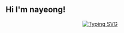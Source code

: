 ## Hi I'm nayeong!
<p align = "center">
   <a href="https://git.io/typing-svg"><img src="https://readme-typing-svg.demolab.com?f           ont=Rowdies&size=34&pause=1000&color=000000&width=435&lines=Hi+I'm+nayoung;Welcome+to+my+page!" alt="Typing SVG" /></a>
</p>
